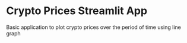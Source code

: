 # Crypto Prices Streamlit App

Basic application to plot crypto prices over the period of time using line graph
